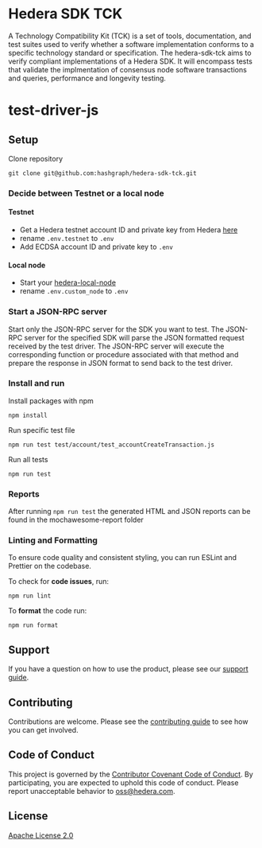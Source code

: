 # Hedera SDK TCK

A Technology Compatibility Kit (TCK) is a set of tools, documentation, and test suites used to verify whether a software implementation conforms to a specific technology standard or specification. The hedera-sdk-tck aims to verify compliant implementations of
a Hedera SDK. It will encompass tests that validate the implmentation of consensus node software transactions and queries, performance and longevity testing.

# test-driver-js

## Setup

Clone repository

    git clone git@github.com:hashgraph/hedera-sdk-tck.git

### Decide between Testnet or a local node

#### Testnet

- Get a Hedera testnet account ID and private key from Hedera [here](https://portal.hedera.com/register)
- rename `.env.testnet` to `.env`
- Add ECDSA account ID and private key to `.env`

#### Local node

- Start your [hedera-local-node](https://github.com/hashgraph/hedera-local-node)
- rename `.env.custom_node` to `.env`

### Start a JSON-RPC server

Start only the JSON-RPC server for the SDK you want to test. The JSON-RPC server for the specified SDK will parse the JSON formatted request received by the test driver. The JSON-RPC server will execute the corresponding function or procedure associated with that method and prepare the response in JSON format to send back to the test driver. 

### Install and run

Install packages with npm

    npm install

Run specific test file

    npm run test test/account/test_accountCreateTransaction.js

Run all tests

    npm run test

### Reports

After running `npm run test` the generated HTML and JSON reports can be found in the mochawesome-report folder

### Linting and Formatting
To ensure code quality and consistent styling, you can run ESLint and Prettier on the codebase.

To check for **code issues**, run:

    npm run lint

To **format** the code run:

    npm run format


## Support

If you have a question on how to use the product, please see our
[support guide](https://github.com/hashgraph/.github/blob/main/SUPPORT.md).

## Contributing

Contributions are welcome. Please see the
[contributing guide](https://github.com/hashgraph/.github/blob/main/CONTRIBUTING.md)
to see how you can get involved.

## Code of Conduct

This project is governed by the
[Contributor Covenant Code of Conduct](https://github.com/hashgraph/.github/blob/main/CODE_OF_CONDUCT.md). By
participating, you are expected to uphold this code of conduct. Please report unacceptable behavior
to [oss@hedera.com](mailto:oss@hedera.com).

## License

[Apache License 2.0](LICENSE)
